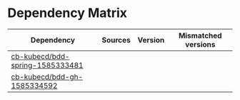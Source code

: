 # Dependency Matrix

Dependency | Sources | Version | Mismatched versions
---------- | ------- | ------- | -------------------
[cb-kubecd/bdd-spring-1585333481](https://github.com/cb-kubecd/bdd-spring-1585333481.git) |  | []() | 
[cb-kubecd/bdd-gh-1585334592](https://github.com/cb-kubecd/bdd-gh-1585334592.git) |  | []() | 
